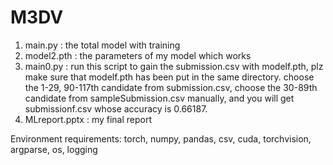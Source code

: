 # M3DV
1. main.py : the total model with training 
2. model2.pth : the parameters of my model which works
3. main0.py : run this script to gain the submission.csv with modelf.pth, plz make sure that modelf.pth has been put in the same directory.
choose the 1-29, 90-117th candidate from submission.csv, choose the 30-89th candidate from sampleSubmission.csv manually, and you will get submissionf.csv whose accuracy is 0.66187.
4. MLreport.pptx : my final report

Environment requirements:
    torch,
    numpy,
    pandas,
    csv,
    cuda,
    torchvision,
    argparse,
    os,
    logging
